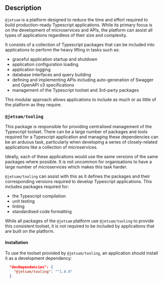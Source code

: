 ## Description

`@jetsam` is a platform designed to reduce the time and effort required to build production-ready Typescript applications. While its primary focus is on the development of microservices and APIs, the platform can assist all types of applications regardless of their size and complexity.

It consists of a collection of Typescript packages that can be included into applications to perform the heavy lifting in tasks such as:

- graceful application startup and shutdown
- application configuration loading
- application logging
- database interfaces and query building
- defining and implementing APIs including auto-generation of Swagger and OpenAPI v3 specifications
- management of the Typescript toolset and 3rd-party packages

This modular approach allows applications to include as much or as little of the platform as they require.

### `@jetsam/tooling`

This package is responsible for providing centralised management of the Typescript toolset. There can be a large number of packages and tools required for a Typescript application and managing these dependencies can be an arduous task, particularly when developing a series of closely-related applications like a collection of microservices.

Ideally, each of these applications would use the same versions of the same packages where possible. It is not uncommon for organisations to have a large number of microservices which makes this task harder.

`@jetsam/tooling` can assist with this as it defines the packages and their corresponding versions required to develop Typescript applications. This includes packages required for:

- the Typescript compilation
- unit testing
- linting
- standardised code formatting

While all packages of the `@jetsam` platform use `@jetsam/tooling` to provide this consistent toolset, it is not required to be included by applications that are built on the platform.

#### Installation

To use the toolset provided by `@jetsam/tooling`, an application should install it as a development dependency:

```json
  "devDependencies": {
    "@jetsam/tooling": "^1.0.0"
  }
```
